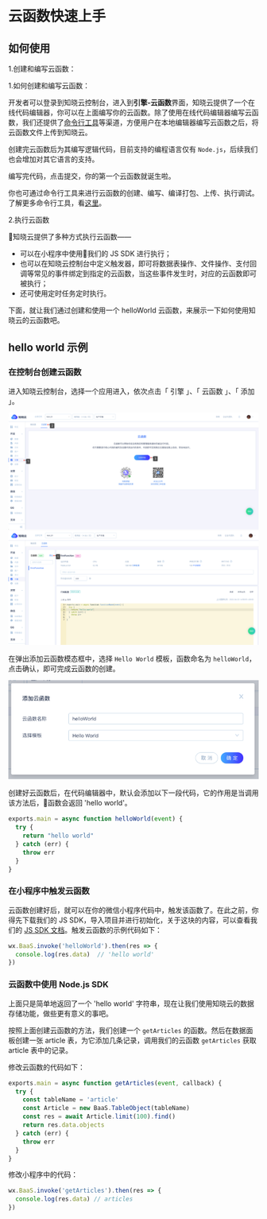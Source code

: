 # 云函数快速上手

## 如何使用

1.创建和编写云函数：

1.如何创建和编写云函数：

开发者可以登录到知晓云控制台，进入到**引擎-云函数**界面，知晓云提供了一个在线代码编辑器，你可以在上面编写你的云函数。除了使用在线代码编辑器编写云函数，我们还提供了[命令行工具](/cloud-function/cli.md)等渠道，方便用户在本地编辑器编写云函数之后，将云函数文件上传到知晓云。

创建完云函数后为其编写逻辑代码，目前支持的编程语言仅有 `Node.js`，后续我们也会增加对其它语言的支持。

编写完代码，点击提交，你的第一个云函数就诞生啦。

你也可通过命令行工具来进行云函数的创建、编写、编译打包、上传、执行调试。了解更多命令行工具，看[这里](/cloud-function/cli.md)。

2.执行云函数

知晓云提供了多种方式执行云函数——

- 可以在小程序中使用我们的 JS SDK 进行执行；
- 也可以在知晓云控制台中定义触发器，即可将数据表操作、文件操作、支付回调等常见的事件绑定到指定的云函数，当这些事件发生时，对应的云函数即可被执行；
- 还可使用定时任务定时执行。

下面，就让我们通过创建和使用一个 helloWorld 云函数，来展示一下如何使用知晓云的云函数吧。

## hello world 示例

### 在控制台创建云函数

进入知晓云控制台，选择一个应用进入，依次点击「 引擎 」、「 云函数 」、「 添加 」。

![首次进入云函数控制台面板](/images/cloud-function/dashboard-into-first.png)
![云函数控制台面板](/images/cloud-function/dashboard-into.png)

在弹出添加云函数模态框中，选择 `Hello World` 模板，函数命名为 `helloWorld`，点击确认，即可完成云函数的创建。

![创建 hello world 函数](/images/cloud-function/dashboard-hello-world.png)

创建好云函数后，在代码编辑器中，默认会添加以下一段代码，它的作用是当调用该方法后，函数会返回 'hello world'。

```js
exports.main = async function helloWorld(event) {
  try {
    return "hello world"
  } catch (err) {
    throw err
  }
}
```


### 在小程序中触发云函数

云函数创建好后，就可以在你的微信小程序代码中，触发该函数了。在此之前，你得先下载我们的 JS SDK，导入项目并进行初始化，关于这块的内容，可以查看我们的 [JS SDK 文档](/js-sdk/README.md)。触发云函数的示例代码如下：

```js
wx.BaaS.invoke('helloWorld').then(res => {
  console.log(res.data)  // 'hello world'
})
```

### 云函数中使用 Node.js SDK

上面只是简单地返回了一个 'hello world' 字符串，现在让我们使用知晓云的数据存储功能，做些更有意义的事吧。

按照上面创建云函数的方法，我们创建一个 `getArticles` 的函数。然后在数据面板创建一张 article 表，为它添加几条记录，调用我们的云函数 `getArticles` 获取 article 表中的记录。

修改云函数的代码如下：

```js
exports.main = async function getArticles(event, callback) {
  try {
    const tableName = 'article'
    const Article = new BaaS.TableObject(tableName)
    const res = await Article.limit(100).find()
    return res.data.objects
  } catch (err) {
    throw err
  }
}
```

修改小程序中的代码：

```js
wx.BaaS.invoke('getArticles').then(res => {
  console.log(res.data) // articles
})
```

